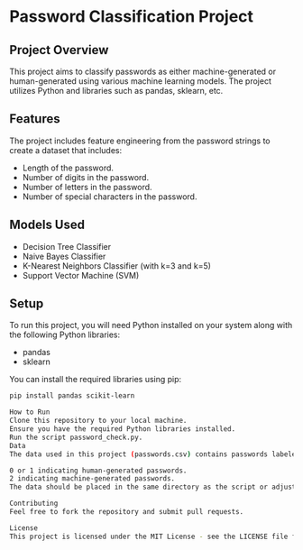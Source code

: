 # Password Classification Project

## Project Overview
This project aims to classify passwords as either machine-generated or human-generated using various machine learning models. The project utilizes Python and libraries such as pandas, sklearn, etc.

## Features
The project includes feature engineering from the password strings to create a dataset that includes:
- Length of the password.
- Number of digits in the password.
- Number of letters in the password.
- Number of special characters in the password.

## Models Used
- Decision Tree Classifier
- Naive Bayes Classifier
- K-Nearest Neighbors Classifier (with k=3 and k=5)
- Support Vector Machine (SVM)

## Setup
To run this project, you will need Python installed on your system along with the following Python libraries:
- pandas
- sklearn

You can install the required libraries using pip:
```bash
pip install pandas scikit-learn

How to Run
Clone this repository to your local machine.
Ensure you have the required Python libraries installed.
Run the script password_check.py.
Data
The data used in this project (passwords.csv) contains passwords labeled according to their strength:

0 or 1 indicating human-generated passwords.
2 indicating machine-generated passwords.
The data should be placed in the same directory as the script or adjusted accordingly within the script to point to the correct data path.

Contributing
Feel free to fork the repository and submit pull requests.

License
This project is licensed under the MIT License - see the LICENSE file for details.
